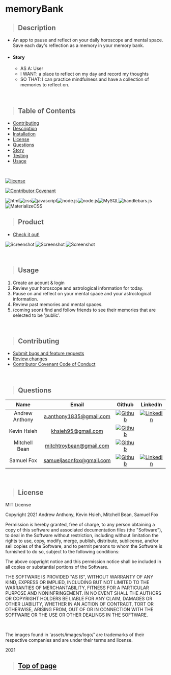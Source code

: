 
# memoryBank

>## Description 

* An app to pause and reflect on your daily horoscope and mental space. Save each day's reflection as a memory in your memory bank.
* #### Story
    * AS A: User
    * I WANT: a place to reflect on my day and record my thoughts
    * SO THAT: I can practice mindfulness and have a collection of memories to reflect on.

<br>

>## Table of Contents

* [Contributing](#Contributing)
* [Description](#Description)
* [Installation](#Installation)
* [License](#License)
* [Questions](#Questions)
* [Story](#Story)
* [Testing](#Testing)
* [Usage](#Usage)
<br>

[![license](https://img.shields.io/badge/License-MIT-blue)](#License)
<br>

[![Contributor Covenant](https://img.shields.io/badge/Contributor%20Covenant-v2.0%20adopted-ff69b4.svg)](./assets/utils/CodeOfConduct.md)
<br>

![html](https://img.shields.io/badge/-HTML5-blue?logo=html5)![css](https://img.shields.io/badge/-CSS-red?logo=css3)![javascript](https://img.shields.io/badge/-JavaScript-F7DF1E?logo=javascript&logoColor=black)![node.js](https://img.shields.io/badge/-node.js-339933?logo=node.js&logoColor=white)![node.js](https://img.shields.io/badge/-Express-000000?logo=JavaScript&logoColor=yellow)![MySQL](https://img.shields.io/badge/-MySQL-4479A1?logo=MySQL&logoColor=white)![handlebars.js](https://img.shields.io/badge/-handlebars.js-FF7D00)![MaterializeCSS](https://img.shields.io/badge/-MaterializeCSS-FF7F7F?logo=Material%20Design&logoColor=white)


>## Product

* [Check it out!](https://memorybank2021.herokuapp.com/) 

![Screenshot](./public/images/login.png)
![Screenshot](./public/images/home.png)
![Screenshot](./public/images/memories.png)

<br>

>## Usage


1. Create an acount & login
2. Review your horoscope and astrological information for today.
3. Pause on and reflect on your mental space and your astroclogical information.
4. Review past memories and mental spaces.
5. (coming soon) find and follow friends to see their memories that are selected to be 'public'.

<br>

>## Contributing

* [Submit bugs and feature requests](https://github.com/samuelfox1/memoryBank/issues)
* [Review changes](https://github.com/samuelfox1/memoryBank/pulls)
* [Contributor Covenant Code of Conduct](./assets/utils/CodeOfConduct.md)


<br>

>## Questions

| Name | Email  | Github  | LinkedIn |
| :--: | :----: | :-----: | :------: |
| Andrew Anthony | a.anthony1835@gmail.com |[![Github](./public/images/logo/github.png)](https://github.com/andrew1835) | [![LinkedIn](./public/images/logo/linkedin.png)](www.linkedin.com/in/andrew-anthony-a62357159) |
| Kevin Hsieh| khsieh95@gmail.com |[![Github](./public/images/logo/github.png)](https://github.com/khsieh95) |  |
| Mitchell Bean| mitchtroybean@gmail.com |[![Github](./public/images/logo/github.png)](https://github.com/mitchlltbean)  |
| Samuel Fox | samueljasonfox@gmail.com | [![Github](./public/images/logo/github.png)](https://github.com/samuelfox1) | [![LinkedIn](./public/images/logo/linkedin.png)](https://www.linkedin.com/in/samuel-fox-tacoma) |

<br>

>## License

MIT License

Copyright 2021 Andrew Anthony, Kevin Hsieh, Mitchell Bean, Samuel Fox

Permission is hereby granted, free of charge, to any person obtaining a copy of this software and associated documentation files (the "Software"), to deal in the Software without restriction, including without limitation the rights to use, copy, modify, merge, publish, distribute, sublicense, and/or sell copies of the Software, and to permit persons to whom the Software is furnished to do so, subject to the following conditions:

The above copyright notice and this permission notice shall be included in all copies or substantial portions of the Software.

THE SOFTWARE IS PROVIDED "AS IS", WITHOUT WARRANTY OF ANY KIND, EXPRESS OR IMPLIED, INCLUDING BUT NOT LIMITED TO THE WARRANTIES OF MERCHANTABILITY, FITNESS FOR A PARTICULAR PURPOSE AND NONINFRINGEMENT. IN NO EVENT SHALL THE AUTHORS OR COPYRIGHT HOLDERS BE LIABLE FOR ANY CLAIM, DAMAGES OR OTHER LIABILITY, WHETHER IN AN ACTION OF CONTRACT, TORT OR OTHERWISE, ARISING FROM, OUT OF OR IN CONNECTION WITH THE SOFTWARE OR THE USE OR OTHER DEALINGS IN THE SOFTWARE.

<br>

The images found in 'assets/images/logo/' are trademarks of their respective companies and are under their terms and license.
<br>

2021
<br>

>## [Top of page](#memoryBank)

